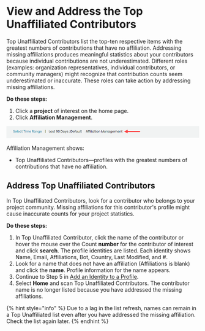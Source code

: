 # View and Address the Top Unaffiliated Contributors

Top Unaffiliated Contributors list the top-ten respective items with the greatest numbers of contributions that have no affiliation. Addressing missing affiliations produces meaningful statistics about your contributors because individual contributions are not underestimated. Different roles \(examples: organization representatives, individual contributors, or community managers\) might recognize that contribution counts seem underestimated or inaccurate. These roles can take action by addressing missing affiliations.

**Do these steps:**

1. Click a **project** of interest on the home page.
2. Click **Affiliation Management**.

![](../../../.gitbook/assets/18088119.png)

Affiliation Management shows:

* Top Unaffiliated Contributors—profiles with the greatest numbers of contributions that have no affiliation.

## Address Top Unaffiliated Contributors <a id="ViewandAddresstheTopUnaffiliatedContributors-AddressTopUnaffiliatedContributors"></a>

In Top Unaffiliated Contributors, look for a contributor who belongs to your project community. Missing affiliations for this contributor's profile might cause inaccurate counts for your project statistics.

**Do these steps:**

1. In Top Unaffiliated Contributor, click the name of the contributor or hover the mouse over the Count **number** for the contributor of interest and click **search**. The profile identities are listed. Each identity shows Name, Email, Affiliations, Bot, Country, Last Modified, and \#.
2. Look for a name that does not have an affiliation \(Affiliations is blank\) and click the **name**. Profile information for the name appears.
3. Continue to Step 5 in [Add an Identity to a Profile](add-an-identity-to-a-profile.md).
4. Select **Home** and scan Top Unaffiliated Contributors. The contributor name is no longer listed because you have addressed the missing affiliations.

{% hint style="info" %}
Due to a lag in the list refresh, names can remain in a Top Unaffiliated list even after you have addressed the missing affiliation. Check the list again later.
{% endhint %}

